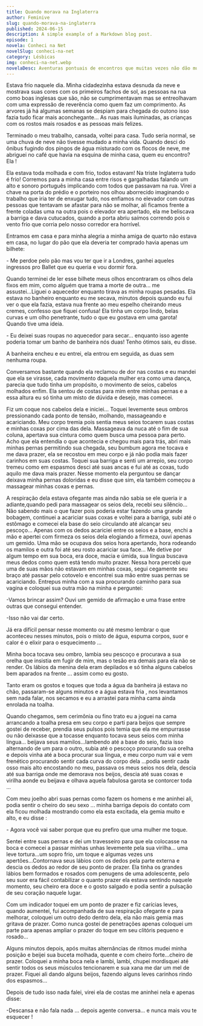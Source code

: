 ```yaml
---
title: Quando morava na Inglaterra
author: Feminive
slug: quando-morava-na-inglaterra
published: 2024-06-15
description: A simple example of a Markdown blog post.
episode: 1
novela: Conheci na Net
novelSlug: conheci-na-net
category: Lésbicas
img: conheci-na-net.webp
novelaDesc: Aventuras pontuais de encontros que muitas vezes não dão muito certo com pessoas desconhecidas.
---
```


Estava frio naquele dia. Minha cidadezinha estava desnuda da neve e mostrava suas cores com os primeiros fachos de sol, as pessoas na rua como boas inglesas que são, não se cumprimentavam mas se entreolhavam com uma expressão de reverência como quem faz um comprimento. As arvores já há algumas semanas se despiam para chegada do outono isso fazia tudo ficar mais aconchegante… As ruas mais iluminadas, as crianças com os rostos mais rosados e as pessoas mais felizes.

Terminado o meu trabalho, cansada, voltei para casa. Tudo seria normal, se uma chuva de neve não tivesse mudado a minha vida. Quando desci do ônibus fugindo dos pingos de água misturado com os flocos de neve, me abriguei no café que havia na esquina de minha casa, quem eu encontro? Ela !

Ela estava toda molhada e com frio, todos estavam! Na triste Inglaterra tudo é frio! Corremos para a minha casa entre risos e gargalhadas falando um alto e sonoro português implicando com todos que passavam na rua. Virei a chave na porta do prédio e o porteiro nos olhou aborrecido imaginando o trabalho que iria ter de enxugar tudo, nos enfiamos no elevador com outras pessoas que tentavam se afastar para não se molhar, ali ficamos frente a frente coladas uma na outra pois o elevador era apertado, ela me beliscava a barriga e dava cutucados, quando a porta abriu saímos correndo pois o vento frio que corria pelo nosso corredor era horrível.

Entramos em casa e para minha alegria a minha amiga de quarto não estava em casa, no lugar do pão que ela deveria ter comprado havia apenas um bilhete:

\- Me perdoe pelo pão mas vou ter que ir a Londres, ganhei aqueles ingressos pro Ballet que eu queria e vou dormir fora.

Quando terminei de ler esse bilhete meus olhos encontraram os olhos dela fixos em mim, como alguém que trama a morte de outra... me assustei...Liguei o aquecedor enquanto tirava as minha roupas pesadas. Ela estava no banheiro enquanto eu me secava, minutos depois quando eu fui ver o que ela fazia, estava nua frente ao meu espelho cheirando meus cremes, confesso que fiquei confusa! Ela tinha um corpo lindo, belas curvas e um olho penetrante, tudo o que eu gostava em uma garota! Quando tive uma ideia.

\- Eu deixei suas roupas no aquecedor para secar... enquanto isso agente poderia tomar um banho de banheira nós duas! Tenho ótimos sais, eu disse.

A banheira encheu e eu entrei, ela entrou em seguida, as duas sem nenhuma roupa.

Conversamos bastante quando ela reclamou de dor nas costas e eu mandei que ela se virasse, cada movimento daquela mulher era como uma dança, parecia que tudo tinha um propósito, o movimento de seios, cabelos molhados enfim. Ela sentou de costas para mim entre minhas pernas e a essa altura eu só tinha um misto de dúvida e desejo, mas comecei.

Fiz um coque nos cabelos dela e iniciei... Toquei levemente seus ombros pressionando cada ponto de tensão, molhando, massageando e acariciando. Meu corpo tremia pois sentia meus seios tocarem suas costas e minhas coxas por cima das dela. Massageava da nuca até o fim de sua coluna, apertava sua cintura como quem busca uma pessoa para perto. Acho que ela entendia o que acontecia e chegou mais para trás, abri mais minhas pernas permitindo sua chegada, seu bumbum agora me tocava e me dava prazer, ela se recostou em meu corpo e já não podia mais fazer carinhos em suas costas. Toquei sua barriga e senti um arrepio, seu corpo tremeu como em espasmos desci até suas ancas e fui até as coxas, tudo aquilo me dava mais prazer. Nesse momento ela perguntou se dançar deixava minha pernas doloridas e eu disse que sim, ela também começou a massagear minhas coxas e pernas.

A respiração dela estava ofegante mas ainda não sabia se ele queria ir a adiante,quando pedi para massagear os seios dela, recebi seu silêncio… Não sabendo mais o que fazer pois poderia estar fazendo uma grande bobagem, continuei a acariciar suas coxas e voltei para a barriga, subi até o estômago e comecei ela base do seio circulando até alcançar seu pescoço… Apenas com os dedos acariciei entre os seios e a base, enchi a mão e apertei com firmeza os seios dela elogiando a firmeza, ouvi apenas um gemido. Uma mão se ocupava dos seios hora apertando, hora rodeando os mamilos e outra foi até seu rosto acariciar sua face… Me detive por algum tempo em sua boca, era doce, macia e úmida, sua língua buscava meus dedos como quem está tendo muito prazer. Nessa hora percebi que uma de suas mãos não estavam em minhas coxas, segui cegamente seu braço até passar pelo cotovelo e encontrei sua mão entre suas pernas se acariciando. Entrepus minha com a sua procurando caminho para sua vagina e coloquei sua outra mão na minha e perguntei:

\-Vamos brincar assim? Ouvi um gemido de afirmação e uma frase entre outras que consegui entender.

\-Isso não vai dar certo.

Já era difícil pensar nesse momento ou até mesmo lembrar o que aconteceu nesses minutos, pois o misto de água, espuma corpos, suor e calor é o elixir para o esquecimento ...

Minha boca tocava seu ombro, lambia seu pescoço e procurava a sua orelha que insistia em fugir de mim, mas o tesão era demais para ela não se render. Os lábios da menina dela eram depilados e só tinha alguns cabelos bem aparados na frente ... assim como eu gosto.

Tanto eram os gostos e toques que toda a água da banheira já estava no chão, passaram-se alguns minutos e a água estava fria , nos levantamos sem nada falar, nos secamos e eu a arrastei para minha cama ainda enrolada na toalha.

Quando chegamos, sem cerimônia ou fino trato eu a joguei na cama arrancando a toalha presa em seu corpo e parti para beijos que sempre gostei de receber, prendia seus pulsos pois temia que ela me empurrasse ou não deixasse que a tocasse enquanto tocava seus seios com minha língua... beijava seus mamilos...lambendo até a base do seio, fazia isso alternando de um para o outro, subia até o pescoço procurando sua orelha e depois vinha até a boca procurar sua língua, e meu corpo num vai e vem frenético procurando sentir cada curva do corpo dela ...podia sentir cada osso mais alto encostando no meu, passava os meus seios nos dela, descia até sua barriga onde me demorava nos beijos, descia até suas coxas e virilha aonde eu beijava e olhava aquela fabulosa garota se contorcer toda ...

Com meu joelho abri suas pernas como fazem os homens e me aninhei ali, podia sentir o cheiro do seu sexo ... minha barriga depois do contato com ela ficou molhada mostrando como ela esta excitada, ela gemia muito e alto, e eu disse :

\- Agora você vai saber porque que eu prefiro que uma mulher me toque.

Sentei entre suas pernas e dei um travesseiro para que ela colocasse na boca e comecei a passar minhas unhas levemente pela sua virilha... uma leve tortura...um sopro frio, um toque e algumas vezes uns apertões...Contornava seus lábios com os dedos pela parte externa e descia os dedos ao redor de seu ponto de prazer. Ela tinha os grandes lábios bem formados e rosados com penugens de uma adolescente, pelo seu suor era fácil contabilizar o quanto prazer ela estava sentindo naquele momento, seu cheiro era doce e o gosto salgado e podia sentir a pulsação de seu coração naquele lugar.

Com um indicador toquei em um ponto de prazer e fiz carícias leves, quando aumentei, fui acompanhada de sua respiração ofegante e para melhorar, coloquei um outro dedo dentro dela, ela não mais gemia mas gritava de prazer. Como nunca gostei de penetrações apenas coloquei um parte para apenas ampliar o prazer do toque em seu clitóris pequeno e rosado...

Alguns minutos depois, após muitas alternâncias de ritmos mudei minha posição e beijei sua buceta molhada, quente e com cheiro forte...cheiro de prazer. Coloquei a minha boca nela e lambi, lambi, chupei mordisquei até sentir todos os seus músculos tencionarem e sua xana me dar um mel de prazer. Fiquei ali dando alguns beijos, fazendo alguns leves carinhos rindo dos espasmos...

Depois de tudo isso nada falei, virei ela de costas me aninhei nela e apenas disse:

\-Descansa e não fala nada ... depois agente conversa... e nunca mais vou te esquecer !
